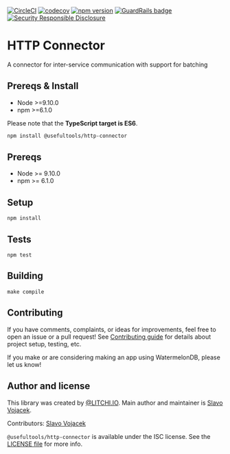 [![CircleCI](https://circleci.com/gh/litchi-io/http-connector.svg?style=svg)](https://circleci.com/gh/litchi-io/http-connector)
[![codecov](https://codecov.io/gh/litchi-io/http-connector/branch/master/graph/badge.svg)](https://codecov.io/gh/litchi-io/http-connector)
[![npm version](https://img.shields.io/npm/v/@usefultools/http-connector.svg)](https://www.npmjs.com/package/@usefultools/http-connector)
[![GuardRails badge](https://badges.production.guardrails.io/litchi-io/http-connector.svg)](https://www.guardrails.io)
[![Security Responsible Disclosure](https://img.shields.io/badge/Security-Responsible%20Disclosure-yellow.svg)](https://github.com/litchi-io/http-connector/blob/master/SECURITY.md)

# HTTP Connector

A connector for inter-service communication with support for batching

## Prereqs & Install

* Node >=9.10.0
* npm >=6.1.0

Please note that the **TypeScript target is ES6**.

```sh
npm install @usefultools/http-connector
```

## Prereqs

* Node >= 9.10.0
* npm >= 6.1.0

## Setup

`npm install`

## Tests

`npm test`

## Building

`make compile`

## Contributing

If you have comments, complaints, or ideas for improvements, feel free to open an issue or a pull request! See [Contributing guide](./CONTRIBUTING.md) for details about project setup, testing, etc.

If you make or are considering making an app using WatermelonDB, please let us know!

## Author and license

This library was created by [@LITCHI.IO](https://github.com/litchi-io). Main author and maintainer is [Slavo Vojacek](https://github.com/slavovojacek).

Contributors: [Slavo Vojacek](https://github.com/slavovojacek)

`@usefultools/http-connector` is available under the ISC license. See the [LICENSE file](./LICENSE.txt) for more info.

